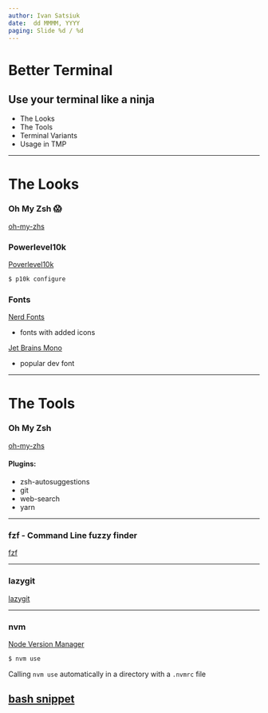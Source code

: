 ```yaml
---
author: Ivan Satsiuk
date:  dd MMMM, YYYY
paging: Slide %d / %d
---
```


# Better Terminal
## Use your terminal like a ninja

- The Looks
- The Tools
- Terminal Variants
- Usage in TMP

---

# The Looks

### Oh My Zsh 😱

[oh-my-zhs](https://github.com/ohmyzsh/ohmyzsh)
### Powerlevel10k
[Poverlevel10k](https://github.com/romkatv/powerlevel10k)
```bash
$ p10k configure
```

### Fonts
[Nerd Fonts](https://github.com/ryanoasis/nerd-fonts)
- fonts with added icons

[Jet Brains Mono](https://www.jetbrains.com/lp/mono/)
- popular dev font

---

# The Tools
### Oh My Zsh
[oh-my-zhs](https://github.com/ohmyzsh/ohmyzsh)

#### Plugins:
- zsh-autosuggestions
- git
- web-search
- yarn

---
### fzf - Command Line fuzzy finder
[fzf](https://github.com/junegunn/fzf) 

---
### lazygit
[lazygit](https://github.com/jesseduffield/lazygit)

---
### nvm
[Node Version Manager](https://github.com/nvm-sh/nvm)
```bash
$ nvm use
```
Calling `nvm use` automatically in a directory with a `.nvmrc` file

[bash snippet](https://github.com/nvm-sh/nvm#calling-nvm-use-automatically-in-a-directory-with-a-nvmrc-file)
---
